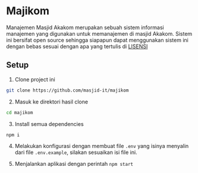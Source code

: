 # Majikom
Manajemen Masjid Akakom merupakan sebuah sistem informasi manajemen
yang digunakan untuk memanajemen di masjid Akakom. Sistem ini bersifat
open source sehingga siapapun dapat menggunakan sistem ini dengan bebas
sesuai dengan apa yang tertulis di [LISENSI](./LICENSE)

## Setup
1. Clone project ini
```bash
git clone https://github.com/masjid-it/majikom
```
2. Masuk ke direktori hasil clone
```bash
cd majikom
```
3. Install semua dependencies
```bash
npm i
```
4. Melakukan konfigurasi dengan membuat file `.env` yang
isinya menyalin dari file `.env.example`, silakan sesuaikan isi file ini.

5. Menjalankan aplikasi dengan perintah `npm start`
